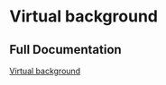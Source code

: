 # Virtual background

## Full Documentation

[Virtual background](https://docs.agora.io/en/interactive-live-streaming/enable-features/virtual-background?platform=ios)
